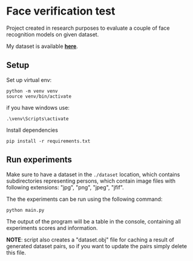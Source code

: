 # Face verification test

Project created in research purposes to evaluate a couple of face recognition models on given dataset.

My dataset is available **[here][dataset]**.

## Setup

Set up virtual env:
```
python -m venv venv
source venv/bin/activate
```
if you have windows use:
```
.\venv\Scripts\activate
```

Install dependencies

```
pip install -r requirements.txt
```

## Run experiments
Make sure to have a dataset in the `./dataset` location,
which contains subdirectories representing persons, which
contain image files with following extensions: "jpg", "png", "jpeg", "jfif".

The the experiments can be run using the following command:

```
python main.py
```

The output of the program will be a table in the console,
containing all experiments scores and information.

**NOTE**: script also creates a "dataset.obj" file for caching a result of generated dataset pairs, so if you want to update the pairs simply delete this file.

[dataset]: https://huggingface.co/datasets/DeviL1337/face_recognition_52